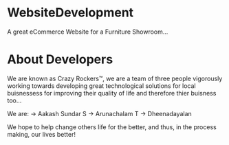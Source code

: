 # WebsiteDevelopment
A great eCommerce Website for a Furniture Showroom...

# About Developers
We are known as Crazy Rockers™️, we are a team of three people vigorously working towards developing great technological solutions for local buisnessess for improving their quality of life and therefore thier buisness too...

We are:
    -> Aakash Sundar S
    -> Arunachalam T
    -> Dheenadayalan

We hope to help change others life for the better, and thus, in the process making, our lives better!

